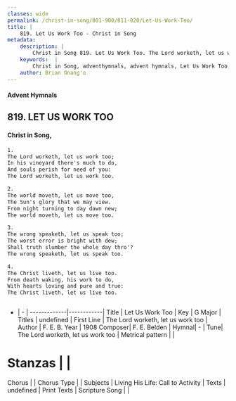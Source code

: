 ```yaml
---
classes: wide
permalink: /christ-in-song/801-900/811-820/Let-Us-Work-Too/
title: |
    819. Let Us Work Too - Christ in Song
metadata:
    description: |
        Christ in Song 819. Let Us Work Too. The Lord worketh, let us work too; In his vineyard there's much to do, And souls perish for need of you: The Lord worketh, let us work too.
    keywords:  |
        Christ in Song, adventhymnals, advent hymnals, Let Us Work Too, The Lord worketh, let us work too. 
    author: Brian Onang'o
---
```


#### Advent Hymnals
## 819. LET US WORK TOO
####  Christ in Song,

```txt
1.
The Lord worketh, let us work too;
In his vineyard there's much to do,
And souls perish for need of you:
The Lord worketh, let us work too.

2.
The world moveth, let us move too,
The Sun's glory that we may view.
From night turning to day dawn new;
The world moveth, let us move too.

3.
The wrong speaketh, let us speak too;
The worst error is bright with dew;
Shall truth slumber the whole day thro'?
The wrong speaketh, let us speak too.

4.
The Christ liveth, let us live too.
From death waking, his work to do,
With hearts loving and pure and true:
The Christ liveth, let us live too.



```

- |   -  |
-------------|------------|
Title | Let Us Work Too |
Key | G Major |
Titles | undefined |
First Line | The Lord worketh, let us work too |
Author | F. E. B.
Year | 1908
Composer| F. E. Belden |
Hymnal|  - |
Tune| The Lord worketh, let us work too |
Metrical pattern | |
# Stanzas |  |
Chorus |  |
Chorus Type |  |
Subjects | Living His Life: Call to Activity |
Texts | undefined |
Print Texts | 
Scripture Song |  |
    
